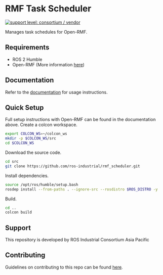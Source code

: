 # RMF Task Scheduler

[![support level: consortium / vendor](https://img.shields.io/badge/support%20level-consortium-brightgreen.svg)](http://rosindustrial.org/news/2016/10/7/better-supporting-a-growing-ros-industrial-software-platform)

Manages task schedules for Open-RMF.

## Requirements

* ROS 2 Humble
* Open-RMF (More information [here](https://github.com/open-rmf/rmf))

## Documentation

Refer to the [documentation](https://rmf-scheduler.readthedocs.io/) for usage instructions.

## Quick Setup

Full setup instructions with Open-RMF can be found in the documentation above.
Create a colcon workspace.

```bash
export COLCON_WS=~/colcon_ws
mkdir -p $COLCON_WS/src
cd $COLCON_WS
```

Download the source code.

```bash
cd src
git clone https://github.com/ros-industrial/rmf_scheduler.git
```

Install dependencies.
```bash
source /opt/ros/humble/setup.bash
rosdep install --from-paths . --ignore-src --rosdistro $ROS_DISTRO -y
```

Build.
```bash
cd ..
colcon build
```

## Support

This repository is developed by ROS Industrial Consortium Asia Pacific

## Contributing
Guidelines on contributing to this repo can be found [here](CONTRIBUTING.md).
